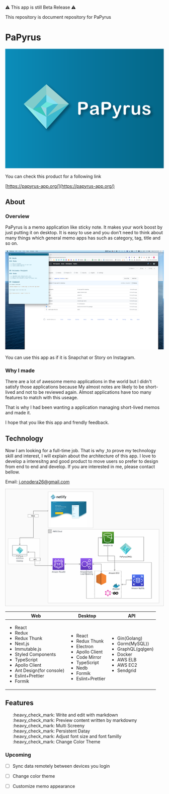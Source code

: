 
:warning: This app is still Beta Release :warning:

 This repository is document repository for PaPyrus

# PaPyrus

<a href="https://papyrus-app.org/">
 <img src="./assets/images/papyrus-thumbnail.png" alt="papyrus thumbnail" />
</a>

You can check this product for a following link

[https://papyrus-app.org/](https://papyrus-app.org/)

## About

### Overview

PaPyrus is a memo application like sticky note. It makes your work boost by just putting it on desktop.
It is easy to use and you don't need to think about many things which general memo apps has such as category, tag, title and so on.

![papyrus on desktop](./assets/images/papyrus-on-desktop.png)

You can use this app as if it is Snapchat or Story on Instagram.

### Why I made

There are a lot of awesome memo applications in the world but I didn't satisfy those applications because
My almost notes are likely to be short-lived and not to be reviewed again.
Almost applications have too many features to match with this useage.

That is why I had been wanting a application managing short-lived memos and made it.

I hope that you like this app and frendly feedback.

## Technology

Now I am looking for a full-time job.
That is why ,to prove my technology skill and interest, I will explain about the architecture of this app.
I love to develop a interesitng and good product to move users so prefer to design from end to end and develop.
If you are interested in me, please contact bellow.

Email: j.onodera26@gmail.com

![system architecture diagram](./assets/images/papyrus-architecture.png)

<table>
 <thead>
  <tr>
   <th>Web</th>
   <th>Desktop</th>
   <th>API</th>
  </tr>
 </thead>
 <tbody>
  <tr>
   <td>
      <ul>
       <li>React</li>
       <li>Redux</li>
       <li>Redux Thunk</li>
       <li>Next.js</li>
       <li>Immutable.js</li>
       <li>Styled Components</li>
       <li>TypeScript</li>
       <li>Apollo Client</li>
       <li>Ant Design(for console)</li>
       <li>Eslint+Prettier</li>
       <li>Formik</li>
      </ul>
   </td>
   <td>
    　<ul>
        <li>React</li>
        <li>Redux Thunk</li>
        <li>Electron</li>
        <li>Apollo Client</li>
        <li>Code Mirror</li>
        <li>TypeScript</li>
        <li>Nedb</li>
        <li>Formik</li>
        <li>Eslint+Prettier</li>
     </ul>
   </td>
   <td>
     <ul>
      <li>Gin(Golang)</li>
      <li>Gorm(MySQL))</li>
      <li>GraphQL(gqlgen)</li>
      <li>Docker</li>
      <li>AWS ELB</li>
      <li>AWS EC2</li>
      <li>Sendgrid</li>
     </ul>
   </td>
  </tr>
 </tbody>
</table>



## Features

<ul style="list-style-type: none;">
 <li>:heavy_check_mark: Write and edit with markdown</li>
 <li>:heavy_check_mark: Preview content written by markdowny</li>
 <li>:heavy_check_mark: Multi Screeny</li>
 <li>:heavy_check_mark: Persistent Datay</li>
 <li>:heavy_check_mark: Adjust font size and font familly</li>
 <li>:heavy_check_mark: Change Color Theme</li>
</ul>

### Upcoming

- [ ] Sync data remotely between devices you login
- [ ] Change color theme
- [ ] Customize memo appearance





